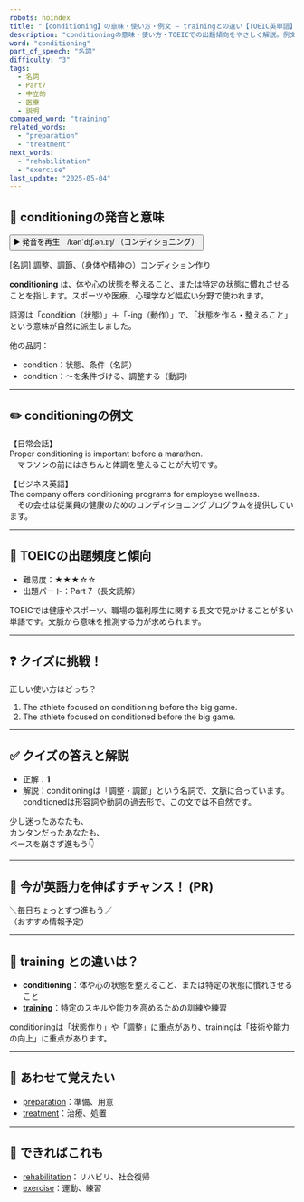 ```yaml
---
robots: noindex
title: "【conditioning】の意味・使い方・例文 ― trainingとの違い【TOEIC英単語】"
description: "conditioningの意味・使い方・TOEICでの出題傾向をやさしく解説。例文・クイズ付きでtrainingとの違いもわかりやすく学べます。"
word: "conditioning"
part_of_speech: "名詞"
difficulty: "3"
tags:
  - 名詞
  - Part7
  - 中立的
  - 医療
  - 説明
compared_word: "training"
related_words:
  - "preparation"
  - "treatment"
next_words:
  - "rehabilitation"
  - "exercise"
last_update: "2025-05-04"
---
```


## 🔰 conditioningの発音と意味

<button class="play-audio" onclick="playTTS('conditioning')">
  <span class="play-audio-main">
    ▶️ 発音を再生　/kənˈdɪʃ.ən.ɪŋ/
  </span>
  <span class="play-audio-sub">
    （コンディショニング）
  </span>
</button>

[名詞] 調整、調節、（身体や精神の）コンディション作り

**conditioning** は、体や心の状態を整えること、または特定の状態に慣れさせることを指します。スポーツや医療、心理学など幅広い分野で使われます。

語源は「condition（状態）」＋「-ing（動作）」で、「状態を作る・整えること」という意味が自然に派生しました。

他の品詞：  
- condition：状態、条件（名詞）
- condition：～を条件づける、調整する（動詞）

---

## ✏️ conditioningの例文

【日常会話】  
Proper conditioning is important before a marathon.  
　マラソンの前にはきちんと体調を整えることが大切です。

【ビジネス英語】  
The company offers conditioning programs for employee wellness.  
　その会社は従業員の健康のためのコンディショニングプログラムを提供しています。

---

## 🎯 TOEICの出題頻度と傾向

- 難易度：★★★☆☆
- 出題パート：Part 7（長文読解）

TOEICでは健康やスポーツ、職場の福利厚生に関する長文で見かけることが多い単語です。文脈から意味を推測する力が求められます。

---

## ❓ クイズに挑戦！

正しい使い方はどっち？

1. The athlete focused on conditioning before the big game.  
2. The athlete focused on conditioned before the big game.

---

## ✅ クイズの答えと解説

- 正解：**1**
- 解説：conditioningは「調整・調節」という名詞で、文脈に合っています。conditionedは形容詞や動詞の過去形で、この文では不自然です。

少し迷ったあなたも、  
カンタンだったあなたも、  
ペースを崩さず進もう👇️

---

## 🚀 今が英語力を伸ばすチャンス！ (PR)

<div class="info-center">
＼毎日ちょっとずつ進もう／<br>  
（おすすめ情報予定）
</div>

---

## 🤔  training との違いは？

- **conditioning**：体や心の状態を整えること、または特定の状態に慣れさせること
- **[training](/word/training)**：特定のスキルや能力を高めるための訓練や練習

conditioningは「状態作り」や「調整」に重点があり、trainingは「技術や能力の向上」に重点があります。

---

## 🧩 あわせて覚えたい

- [preparation](/word/preparation)：準備、用意
- [treatment](/word/treatment)：治療、処置

---

## 📖 できればこれも

- [rehabilitation](/word/rehabilitation)：リハビリ、社会復帰
- [exercise](/word/exercise)：運動、練習

<!-- cvid: aid18_bid11 -->
